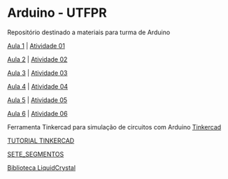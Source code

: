 # Arduino - UTFPR
Repositório destinado a materiais para turma de Arduino

[Aula 1](https://www.canva.com/design/DAFhNiQDDOE/pfmKNlMW3IXkBVlJo_YNuA/edit?utm_content=DAFhNiQDDOE&utm_campaign=designshare&utm_medium=link2&utm_source=sharebutton) | 
[Atividade 01](https://docs.google.com/forms/d/e/1FAIpQLSeOqIOGq3RzuwAZrkqksWFCWx7pqI7zznD4vN0r7p28kU5-lw/viewform)


[Aula 2](https://www.canva.com/design/DAFhbu3REOA/kWUzy91jrMvNd8eRylOYwQ/edit?utm_content=DAFhbu3REOA&utm_campaign=designshare&utm_medium=link2&utm_source=sharebutton) | 
[Atividade 02](https://docs.google.com/forms/d/e/1FAIpQLSdAgIVdRWeXtQC_9efMGKSKBCA0PL2k53CEh0FUd3WW99Qzsg/viewform)


[Aula 3](https://www.canva.com/design/DAFiD2-qZlU/ZqbQq-HR6W7NgTQ8BaxhKQ/edit?utm_content=DAFiD2-qZlU&utm_campaign=designshare&utm_medium=link2&utm_source=sharebutton) |
[Atividade 03](https://docs.google.com/forms/d/1IwKN9KOZAs-PPbmYAtq-ij1tVW4eivsdB6RJFkZKS4U/viewform?edit_requested=true)


[Aula 4](https://www.canva.com/design/DAFiWTl-b8Y/UvZ0QlPPDwJPLH0DrlJCDg/edit?utm_content=DAFiWTl-b8Y&utm_campaign=designshare&utm_medium=link2&utm_source=sharebutton) |
[Atividade 04](https://docs.google.com/forms/d/e/1FAIpQLSfF_dvTuUz4HcRepupC1cxftr-VKkPRzky0kEWrM1Z7uEVzoA/viewform?usp=sf_link)

[Aula 5](https://www.canva.com/design/DAFiw2R8cYA/Ik-owdicMcYkVjGVWAnBwQ/edit?utm_content=DAFiw2R8cYA&utm_campaign=designshare&utm_medium=link2&utm_source=sharebutton) |
[Atividade 05](https://docs.google.com/forms/d/e/1FAIpQLSfjWkJ7H0Gfgt7vQvClCFWcgicvYr-RIcdwoULGcl2DLg-g3g/viewform?usp=sf_link)

[Aula 6](https://www.canva.com/design/DAFkCfDaRFA/1WL-l8SUZ0VmxFCVz-pvjw/edit?utm_content=DAFkCfDaRFA&utm_campaign=designshare&utm_medium=link2&utm_source=sharebutton) |
[Atividade 06](https://docs.google.com/forms/d/e/1FAIpQLSfEaVf-5ZgLxAk80KsYs7-xq1nk98Lw_E8YPTXjmOVhBMIqdg/viewform?usp=sf_link)

Ferramenta Tinkercad para simulação de circuitos com Arduino
[Tinkercad](https://www.tinkercad.com)


[TUTORIAL TINKERCAD](https://docs.google.com/document/d/1I7PlfpPWVy6Y4VeImEaUasOmkbiJH5Vc2hdiBdDl_28/edit?usp=sharing)


[SETE_SEGMENTOS](https://docs.google.com/document/d/1Kqrjt40f0YxdS4gqzsHhwgvUWOcqVeXrE9bU2YgmYC4/edit?usp=sharing)

[Biblioteca LiquidCrystal](https://www.arduinolibraries.info/libraries/liquid-crystal)
